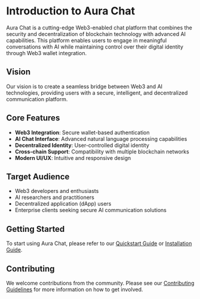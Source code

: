 # Introduction to Aura Chat

Aura Chat is a cutting-edge Web3-enabled chat platform that combines the security and decentralization of blockchain technology with advanced AI capabilities. This platform enables users to engage in meaningful conversations with AI while maintaining control over their digital identity through Web3 wallet integration.

## Vision

Our vision is to create a seamless bridge between Web3 and AI technologies, providing users with a secure, intelligent, and decentralized communication platform.

## Core Features

- **Web3 Integration**: Secure wallet-based authentication
- **AI Chat Interface**: Advanced natural language processing capabilities
- **Decentralized Identity**: User-controlled digital identity
- **Cross-chain Support**: Compatibility with multiple blockchain networks
- **Modern UI/UX**: Intuitive and responsive design

## Target Audience

- Web3 developers and enthusiasts
- AI researchers and practitioners
- Decentralized application (dApp) users
- Enterprise clients seeking secure AI communication solutions

## Getting Started

To start using Aura Chat, please refer to our [Quickstart Guide](../get-started/01-quickstart.md) or [Installation Guide](../get-started/02-installation.md).

## Contributing

We welcome contributions from the community. Please see our [Contributing Guidelines](../../CONTRIBUTING.md) for more information on how to get involved. 